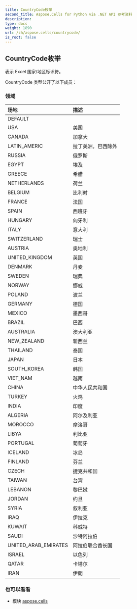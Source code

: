```yaml
---
title: CountryCode枚举
second_title: Aspose.Cells for Python via .NET API 参考资料
description:
type: docs
weight: 1890
url: /zh/aspose.cells/countrycode/
is_root: false
---
```

## CountryCode枚举
表示 Excel 国家/地区标识符。



CountryCode 类型公开了以下成员：

### 领域
|场地|描述|
| :- | :- |
| DEFAULT |  |
| USA |美国|
| CANADA |加拿大|
| LATIN_AMERIC |拉丁美洲，巴西除外|
| RUSSIA |俄罗斯|
| EGYPT |埃及|
| GREECE |希腊|
| NETHERLANDS |荷兰|
| BELGIUM |比利时|
| FRANCE |法国|
| SPAIN |西班牙|
| HUNGARY |匈牙利|
| ITALY |意大利|
| SWITZERLAND |瑞士|
| AUSTRIA |奥地利|
| UNITED_KINGDOM |英国|
| DENMARK |丹麦|
| SWEDEN |瑞典|
| NORWAY |挪威|
| POLAND |波兰|
| GERMANY |德国|
| MEXICO |墨西哥|
| BRAZIL |巴西|
| AUSTRALIA |澳大利亚|
| NEW_ZEALAND |新西兰|
| THAILAND |泰国|
| JAPAN |日本|
| SOUTH_KOREA |韩国|
| VIET_NAM |越南|
| CHINA |中华人民共和国|
| TURKEY |火鸡|
| INDIA |印度|
| ALGERIA |阿尔及利亚|
| MOROCCO |摩洛哥|
| LIBYA |利比亚|
| PORTUGAL |葡萄牙|
| ICELAND |冰岛|
| FINLAND |芬兰|
| CZECH |捷克共和国|
| TAIWAN |台湾|
| LEBANON |黎巴嫩|
| JORDAN |约旦|
| SYRIA |叙利亚|
| IRAQ |伊拉克|
| KUWAIT |科威特|
| SAUDI |沙特阿拉伯|
| UNITED_ARAB_EMIRATES |阿拉伯联合酋长国|
| ISRAEL |以色列|
| QATAR |卡塔尔|
| IRAN |伊朗|



### 也可以看看
* 模块 [aspose.cells](..)
